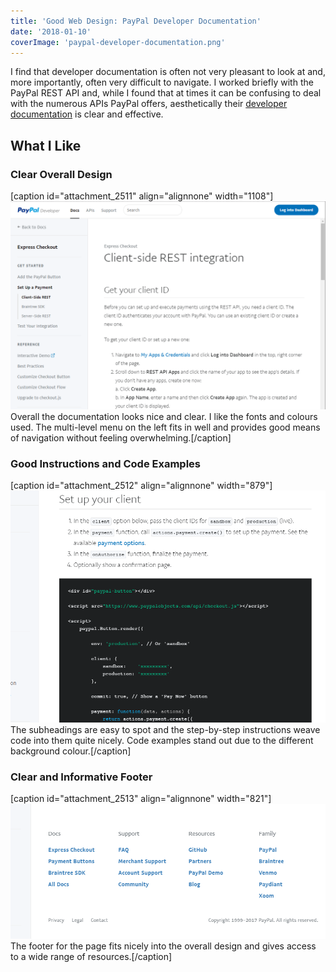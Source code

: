 ```yaml
---
title: 'Good Web Design: PayPal Developer Documentation'
date: '2018-01-10'
coverImage: 'paypal-developer-documentation.png'
---
```


I find that developer documentation is often not very pleasant to look at and, more importantly, often very difficult to navigate. I worked briefly with the PayPal REST API and, while I found that at times it can be confusing to deal with the numerous APIs PayPal offers, aesthetically their [developer documentation](https://developer.paypal.com/docs/api/overview/) is clear and effective.

## What I Like

### Clear Overall Design

\[caption id="attachment_2511" align="alignnone" width="1108"\]![paypal developer documentation](images/paypal-developer-documentation.png) Overall the documentation looks nice and clear. I like the fonts and colours used. The multi-level menu on the left fits in well and provides good means of navigation without feeling overwhelming.\[/caption\]

### Good Instructions and Code Examples

\[caption id="attachment_2512" align="alignnone" width="879"\]![paypal developer documentation 2](images/paypal-developer-documentation-2.png) The subheadings are easy to spot and the step-by-step instructions weave code into them quite nicely. Code examples stand out due to the different background colour.\[/caption\]

### Clear and Informative Footer

\[caption id="attachment_2513" align="alignnone" width="821"\]![Paypal developer documentation 3](images/paypal-developer-documentation-3.png) The footer for the page fits nicely into the overall design and gives access to a wide range of resources.\[/caption\]
